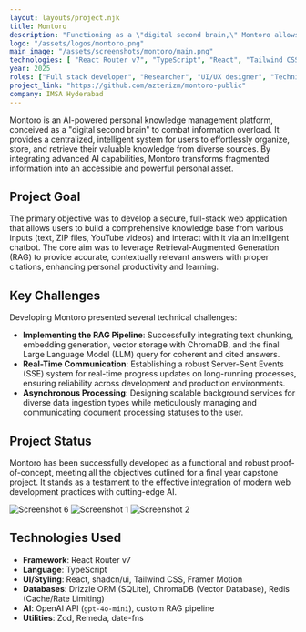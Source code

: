 ```yaml
---
layout: layouts/project.njk
title: Montoro
description: "Functioning as a \"digital second brain,\" Montoro allows users to upload documents, text, and other media to build a personal knowledge base."
logo: "/assets/logos/montoro.png"
main_image: "/assets/screenshots/montoro/main.png"
technologies: [ "React Router v7", "TypeScript", "React", "Tailwind CSS", "Framer Motion", "Drizzle ORM", "ChromaDB", "Redis", "Zod", "Remeda", "date-fns" ]
year: 2025
roles: ["Full stack developer", "Researcher", "UI/UX designer", "Technical writer", "Presenter"]
project_link: "https://github.com/azterizm/montoro-public"
company: IMSA Hyderabad
---
```


Montoro is an AI-powered personal knowledge management platform, conceived as a "digital second brain" to combat information overload. It provides a centralized, intelligent system for users to effortlessly organize, store, and retrieve their valuable knowledge from diverse sources. By integrating advanced AI capabilities, Montoro transforms fragmented information into an accessible and powerful personal asset.

## Project Goal

The primary objective was to develop a secure, full-stack web application that allows users to build a comprehensive knowledge base from various inputs (text, ZIP files, YouTube videos) and interact with it via an intelligent chatbot. The core aim was to leverage Retrieval-Augmented Generation (RAG) to provide accurate, contextually relevant answers with proper citations, enhancing personal productivity and learning.

## Key Challenges

Developing Montoro presented several technical challenges:
-   **Implementing the RAG Pipeline**: Successfully integrating text chunking, embedding generation, vector storage with ChromaDB, and the final Large Language Model (LLM) query for coherent and cited answers.
-   **Real-Time Communication**: Establishing a robust Server-Sent Events (SSE) system for real-time progress updates on long-running processes, ensuring reliability across development and production environments.
-   **Asynchronous Processing**: Designing scalable background services for diverse data ingestion types while meticulously managing and communicating document processing statuses to the user.

## Project Status

Montoro has been successfully developed as a functional and robust proof-of-concept, meeting all the objectives outlined for a final year capstone project. It stands as a testament to the effective integration of modern web development practices with cutting-edge AI.


![Screenshot 6](/assets/screenshots/montoro/screenshot6.png)
![Screenshot 1](/assets/screenshots/montoro/screenshot1.png)
![Screenshot 2](/assets/screenshots/montoro/screenshot2.png)


## Technologies Used

*   **Framework**: React Router v7 
*   **Language**: TypeScript
*   **UI/Styling**: React, shadcn/ui, Tailwind CSS, Framer Motion
*   **Databases**: Drizzle ORM (SQLite), ChromaDB (Vector Database), Redis (Cache/Rate Limiting)
*   **AI**: OpenAI API (`gpt-4o-mini`), custom RAG pipeline
*   **Utilities**: Zod, Remeda, date-fns

